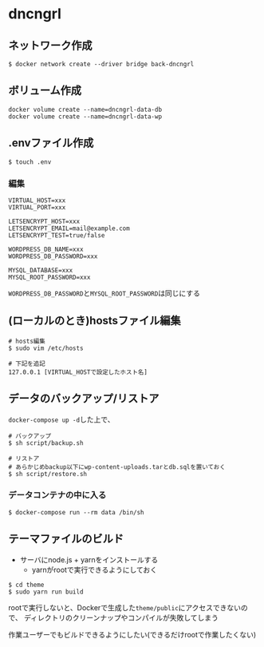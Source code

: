 # dncngrl


## ネットワーク作成
```
$ docker network create --driver bridge back-dncngrl
```


## ボリューム作成
```
docker volume create --name=dncngrl-data-db
docker volume create --name=dncngrl-data-wp
```


## .envファイル作成
```
$ touch .env
```

### 編集
```
VIRTUAL_HOST=xxx
VIRTUAL_PORT=xxx

LETSENCRYPT_HOST=xxx
LETSENCRYPT_EMAIL=mail@example.com
LETSENCRYPT_TEST=true/false

WORDPRESS_DB_NAME=xxx
WORDPRESS_DB_PASSWORD=xxx

MYSQL_DATABASE=xxx
MYSQL_ROOT_PASSWORD=xxx
```

`WORDPRESS_DB_PASSWORD`と`MYSQL_ROOT_PASSWORD`は同じにする


## (ローカルのとき)hostsファイル編集
```
# hosts編集
$ sudo vim /etc/hosts

# 下記を追記
127.0.0.1 [VIRTUAL_HOSTで設定したホスト名]
```


## データのバックアップ/リストア
`docker-compose up -d`した上で、

```
# バックアップ
$ sh script/backup.sh

# リストア
# あらかじめbackup以下にwp-content-uploads.tarとdb.sqlを置いておく
$ sh script/restore.sh
```


### データコンテナの中に入る
```
$ docker-compose run --rm data /bin/sh
```


## テーマファイルのビルド
* サーバにnode.js + yarnをインストールする
  * yarnがrootで実行できるようにしておく

```
$ cd theme
$ sudo yarn run build
```

rootで実行しないと、Dockerで生成した`theme/public`にアクセスできないので、
ディレクトリのクリーンナップやコンパイルが失敗してしまう

作業ユーザーでもビルドできるようにしたい(できるだけrootで作業したくない)
